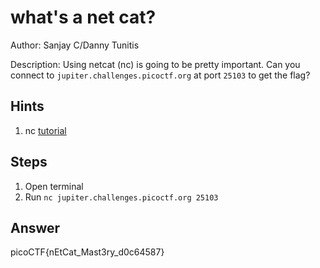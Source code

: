# what's a net cat?

Author: Sanjay C/Danny Tunitis

Description: Using netcat (nc) is going to be pretty important. Can you connect to `jupiter.challenges.picoctf.org` at port `25103` to get the flag?
## Hints

1. nc [tutorial](https://linux.die.net/man/1/nc)


## Steps

1. Open terminal
2. Run `nc jupiter.challenges.picoctf.org 25103`

## Answer
picoCTF{nEtCat_Mast3ry_d0c64587}

